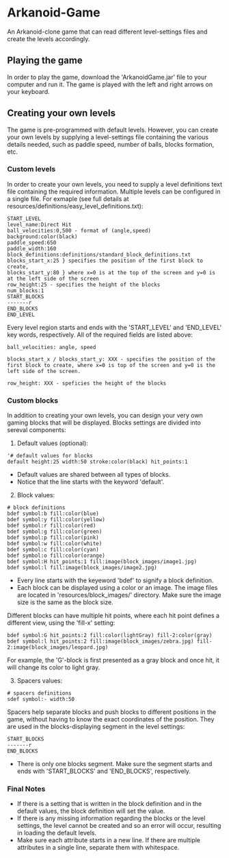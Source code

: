 # Arkanoid-Game
An Arkanoid-clone game that can read different level-settings files and create the levels accordingly.

## Playing the game
In order to play the game, download the 'ArkanoidGame.jar' file to your computer and run it. The game is played with the left and right arrows on your keyboard.

## Creating your own levels
The game is pre-programmed with default levels. However, you can create your own levels by supplying a level-settings file containing the various details needed, such as paddle speed, number of balls, blocks formation, etc.

### Custom levels
In order to create your own levels, you need to supply a level definitions text file containing the required information.
Multiple levels can be configured in a single file.
For exmaple (see full details at resources/definitions/easy_level_definitions.txt):

```
START_LEVEL
level_name:Direct Hit
ball_velocities:0,500 - format of (angle,speed)
background:color(black)
paddle_speed:650
paddle_width:160
block_definitions:definitions/standard_block_definitions.txt
blocks_start_x:25 } specifies the position of the first block to create,
blocks_start_y:80 } where x=0 is at the top of the screen and y=0 is at the left side of the screen
row_height:25 - specifies the height of the blocks
num_blocks:1
START_BLOCKS
-------r
END_BLOCKS
END_LEVEL
```

Every level region starts and ends with the 'START_LEVEL' and 'END_LEVEL' key words, respectively.
All of the required fields are listed above:

```
ball_velocities: angle, speed
```
```
blocks_start_x / blocks_start_y: XXX - specifies the position of the first block to create, where x=0 is top of the screen and y=0 is the left side of the screen.
```
```
row_height: XXX - speficies the height of the blocks
```

### Custom blocks
In addition to creating your own levels, you can design your very own gaming blocks that will be displayed.
Blocks settings are divided into sereval components:
1. Default values (optional):
```
'# default values for blocks
default height:25 width:50 stroke:color(black) hit_points:1
```
* Default values are shared between all types of blocks.
* Notice that the line starts with the keyword 'default'.

2. Block values:
```
# block definitions
bdef symbol:b fill:color(blue)
bdef symbol:y fill:color(yellow)
bdef symbol:r fill:color(red)
bdef symbol:g fill:color(green)
bdef symbol:p fill:color(pink)
bdef symbol:w fill:color(white)
bdef symbol:c fill:color(cyan)
bdef symbol:o fill:color(orange)
bdef symbol:H hit_points:1 fill:image(block_images/image1.jpg)
bdef symbol:l fill:image(block_images/image2.jpg)
```
* Every line starts with the keyeword 'bdef' to signify a block definition.
* Each block can be displayed using a color or an image. The image files are located in 'resources/block_images/' directory. Make sure the image size is the same as the block size.

Different blocks can have multiple hit points, where each hit point defines a different view, using the 'fill-x' setting:
```
bdef symbol:G hit_points:2 fill:color(lightGray) fill-2:color(gray)
bdef symbol:l hit_points:2 fill:image(block_images/zebra.jpg) fill-2:image(block_images/leopard.jpg)
```
For example, the 'G'-block is first presented as a gray block and once hit, it will change its color to light gray.

3. Spacers values:
```
# spacers definitions
sdef symbol:- width:50
```
Spacers help separate blocks and push blocks to different positions in the game, without having to know the exact coordinates of the position.
They are used in the blocks-displaying segment in the level settings:
```
START_BLOCKS
-------r
END_BLOCKS
```

* There is only one blocks segment. Make sure the segment starts and ends with 'START_BLOCKS' and 'END_BLOCKS', respectively.

### Final Notes
* If there is a setting that is written in the block definition and in the default values, the block definition will set the value.
* If there is any missing information regarding the blocks or the level settings, the level cannot be created and so an error will occur, resulting in loading the default levels.
* Make sure each attribute starts in a new line. If there are multiple attributes in a single line, separate them with whitespace.

